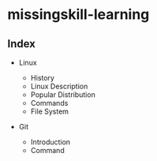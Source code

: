 # missingskill-learning

## Index

* Linux

  * History
  * Linux Description
  * Popular Distribution
  * Commands
  * File System

* Git

  * Introduction
  * Command
